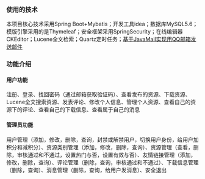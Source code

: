 ### 使用的技术

本项目核心技术采用Spring Boot+Mybatis；开发工具idea；数据库MySQL5.6；模版引擎采用的是Thymeleaf；安全框架采用SpringSecurity；在线编辑器CKEditor；Lucene全文检索；Quartz定时任务；[基于JavaMail实现用QQ邮箱发送邮件 ](https://blog.zoutl.cn/64.html)

### 功能介绍

#### 用户功能

注册、登录、找回密码（通过邮箱获取验证码）、查看发布的资源、下载资源、Lucene全文搜索资源、发表评论、修改个人信息、管理个人资源、查看自己的资源下的评论、查看自己的下载信息、查看属于自己的消息

#### 管理员功能

用户管理（添加，修改，删除，查询，封禁或解禁用户，切换用户身份，给用户加积分和减积分）、资源类别管理（添加，修改，删除，查询）、资源管理（查看，删除，审核通过和不通过，设置热门与否，设置有效与否）、友情链接管理（添加，修改，删除，查询）、评论管理（删除，查询，审核通过和不通过）、下载信息管理（删除，查询）、消息管理（删除，查询，给用户发消息）、安全退出

### 
